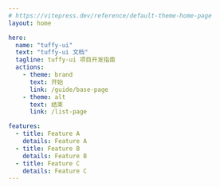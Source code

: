 ```yaml
---
# https://vitepress.dev/reference/default-theme-home-page
layout: home

hero:
  name: "tuffy-ui"
  text: "tuffy-ui 文档"
  tagline: tuffy-ui 项目开发指南
  actions:
    - theme: brand
      text: 开始
      link: /guide/base-page
    - theme: alt
      text: 结束
      link: /list-page

features:
  - title: Feature A
    details: Feature A
  - title: Feature B
    details: Feature B
  - title: Feature C
    details: Feature C
---
```


